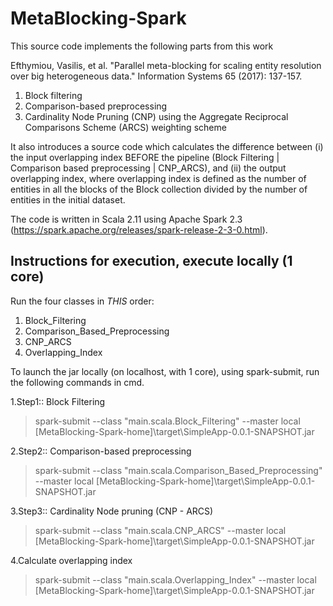 # MetaBlocking-Spark
This source code implements the following parts from this work

Efthymiou, Vasilis, et al. "Parallel meta-blocking for scaling entity resolution over big heterogeneous data." Information Systems 65 (2017): 137-157.

1. Block filtering
2. Comparison-based preprocessing
3. Cardinality Node Pruning (CNP) using the Aggregate Reciprocal Comparisons Scheme (ARCS) weighting scheme

It also introduces a source code which calculates the difference between (i) the input overlapping index BEFORE the pipeline (Block Filtering | Comparison based preprocessing | CNP_ARCS), and (ii) the output overlapping index, where overlapping index is defined as the number of entities in all the blocks of the Block collection divided by the number of entities in the initial dataset.

The code is written in Scala 2.11 using Apache Spark 2.3 (https://spark.apache.org/releases/spark-release-2-3-0.html).  

## Instructions for execution, execute locally (1 core)

Run the four classes in *THIS* order: 
1) Block_Filtering
2) Comparison_Based_Preprocessing
3) CNP_ARCS
4) Overlapping_Index

To launch the jar locally (on localhost, with 1 core), using spark-submit, run the following commands in cmd.

1.Step1:: Block Filtering
> spark-submit --class "main.scala.Block_Filtering" --master local [MetaBlocking-Spark-home]\target\SimpleApp-0.0.1-SNAPSHOT.jar                                                                                                                         

2.Step2:: Comparison-based preprocessing
> spark-submit --class "main.scala.Comparison_Based_Preprocessing" --master local [MetaBlocking-Spark-home]\target\SimpleApp-0.0.1-SNAPSHOT.jar                                                                                                                         

3.Step3:: Cardinality Node pruning (CNP - ARCS)
> spark-submit --class "main.scala.CNP_ARCS" --master local [MetaBlocking-Spark-home]\target\SimpleApp-0.0.1-SNAPSHOT.jar                                                                                                                         

4.Calculate overlapping index 
> spark-submit --class "main.scala.Overlapping_Index" --master local [MetaBlocking-Spark-home]\target\SimpleApp-0.0.1-SNAPSHOT.jar 
